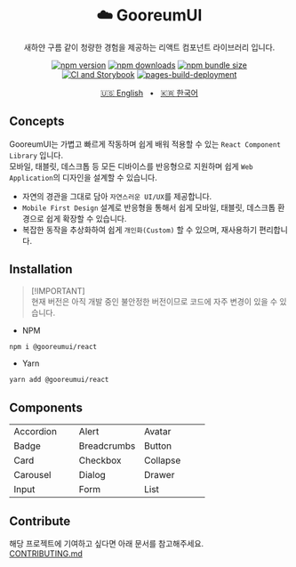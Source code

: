 <div align="center">

<h1>☁️ GooreumUI</h1>
<p>새하얀 구름 같이 청량한 경험을 제공하는 리액트 컴포넌트 라이브러리 입니다.</p>

[![npm version](https://img.shields.io/npm/v/@gooreumui/react?logo=npm)](https://www.npmjs.com/package/@gooreumui/react)
[![npm downloads](https://img.shields.io/npm/dt/@gooreumui/react?logo=npm)](https://www.npmjs.com/package/@gooreumui/react)
[![npm bundle size](https://img.shields.io/bundlephobia/min/@gooreumui/react?logo=npm)](https://www.npmjs.com/package/@gooreumui/react)  
[![CI and Storybook](https://github.com/gwansikk/GooreumUI/actions/workflows/CI-and-Storybook.yml/badge.svg?branch=master)](https://github.com/gwansikk/GooreumUI/actions/workflows/CI-and-Storybook.yml)
[![pages-build-deployment](https://github.com/gwansikk/GooreumUI/actions/workflows/pages/pages-build-deployment/badge.svg)](https://github.com/gwansikk/GooreumUI/actions/workflows/pages/pages-build-deployment)

[🇺🇸 English](./README.md)
&nbsp;&nbsp;•&nbsp;&nbsp;
[🇰🇷 한국어](./README-ko_kr.md)

</div>

## Concepts

GooreumUI는 가볍고 빠르게 작동하며 쉽게 배워 적용할 수 있는 `React Component Library` 입니다.  
모바일, 태블릿, 데스크톱 등 모든 디바이스를 반응형으로 지원하며 쉽게 `Web Application`의 디자인을 설계할 수 있습니다.

- 자연의 경관을 그대로 담아 `자연스러운 UI/UX`를 제공합니다.
- `Mobile First Design` 설계로 반응형을 통해서 쉽게 모바일, 태블릿, 데스크톱 환경으로 쉽게 확장할 수 있습니다.
- 복잡한 동작을 추상화하여 쉽게 `개인화(Custom)` 할 수 있으며, 재사용하기 편리합니다.

## Installation

> [!IMPORTANT]\
> 현재 버전은 아직 개발 중인 불안정한 버전이므로 코드에 자주 변경이 있을 수 있습니다.

- NPM

```bash
npm i @gooreumui/react
```

- Yarn

```bash
yarn add @gooreumui/react
```

## Components

<table>
  <tr>
    <td width="33.3333%">Accordion</td>
    <td width="33.3333%">Alert</td>
    <td width="33.3333%">Avatar</td>
  </tr>
  <tr>
    <td width="33.3333%" style="padding: 0;">
    </td>
    <td width="33.3333%" style="padding: 0;">
    </td>
    <td width="33.3333%" style="padding: 0;">
    </td>
  </tr>
  <tr>
    <td width="33.3333%">Badge</td>
    <td width="33.3333%">Breadcrumbs</td>
    <td width="33.3333%">Button</td>
  </tr>
  <tr>
    <td width="33.3333%" style="padding: 0;">
    </td>
    <td width="33.3333%" style="padding: 0;">
    </td>
    <td width="33.3333%" style="padding: 0;">
    </td>
  </tr>
  <tr>
    <td width="33.3333%">Card</td>
    <td width="33.3333%">Checkbox</td>
    <td width="33.3333%">Collapse</td>
  </tr>
  <tr>
    <td width="33.3333%" style="padding: 0;">
    </td>
    <td width="33.3333%" style="padding: 0;">
    </td>
    <td width="33.3333%" style="padding: 0;">
    </td>
  </tr>
  <tr>
    <td width="33.3333%">Carousel</td>
        <td width="33.3333%">Dialog</td>
    <td width="33.3333%">Drawer</td>
  </tr>
  <tr>
    <td width="33.3333%" style="padding: 0;">
    </td>
    <td width="33.3333%" style="padding: 0;">
    </td>
    <td width="33.3333%" style="padding: 0;">
    </td>
  </tr>
  <tr>
    <td width="33.3333%">Input</td>
    <td width="33.3333%">Form</td>
    <td width="33.3333%">List</td>
  </tr>
  <tr>
    <td width="33.3333%" style="padding: 0;">
    </td>
    <td width="33.3333%" style="padding: 0;">
    </td>
    <td width="33.3333%" style="padding: 0;">
    </td>
  </tr>
</table>

## Contribute

해당 프로젝트에 기여하고 싶다면 아래 문서를 참고해주세요.  
[CONTRIBUTING.md](./CONTRIBUTING.md)
